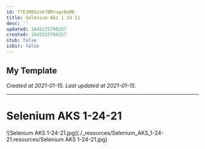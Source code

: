 ```yaml
---
id: T7E1M8SzskTBMruqz8wM6
title: Selenium Aks 1 24 21
desc: ''
updated: 1645225706357
created: 1645225706357
stub: false
isDir: false
---
```

My Template
---

_Created at 2021-01-15._
_Last updated at 2021-01-15._




---

# Selenium AKS 1-24-21


![Selenium AKS 1-24-21.jpg](./_resources/Selenium_AKS_1-24-21.resources/Selenium AKS 1-24-21.jpg)

